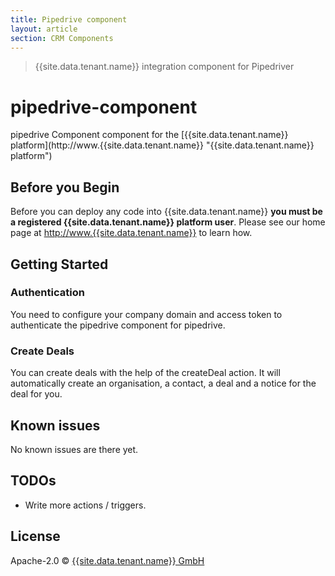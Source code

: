 ```yaml
---
title: Pipedrive component
layout: article
section: CRM Components
---
```



> {{site.data.tenant.name}} integration component for Pipedriver

# pipedrive-component
pipedrive Component component for the [{{site.data.tenant.name}} platform](http://www.{{site.data.tenant.name}} &#34;{{site.data.tenant.name}} platform&#34;)

## Before you Begin

Before you can deploy any code into {{site.data.tenant.name}} **you must be a registered {{site.data.tenant.name}} platform user**. Please see our home page at [http://www.{{site.data.tenant.name}}](http://www.{{site.data.tenant.name}}) to learn how.

## Getting Started

### Authentication

You need to configure your company domain and access token to authenticate the pipedrive component for pipedrive.

### Create Deals

You can create deals with the help of the createDeal action. It will automatically create an organisation, a contact, a deal and a notice for the deal for you.

## Known issues

No known issues are there yet.

## TODOs
 * Write more actions / triggers.

## License

Apache-2.0 © [{{site.data.tenant.name}} GmbH](https://www.{{site.data.tenant.name}})


[travis-image]: https://travis-ci.org/elasticio/pipedrive-component.svg?branch=master
[travis-url]: https://travis-ci.org/elasticio/pipedrive-component
[daviddm-image]: https://david-dm.org/elasticio/pipedrive-component.svg?theme=shields.io
[daviddm-url]: https://david-dm.org/elasticio/pipedrive-component
